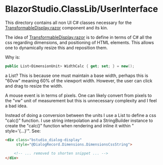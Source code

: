 ﻿# BlazorStudio.ClassLib/UserInterface

This directory contains all non UI C# classes necessary for
the [TransformableDisplay.razor](/BlazorStudio.RazorLib/Transformable/TransformableDisplay.razor) component and its kin.

The idea of [TransformableDisplay.razor](/BlazorStudio.RazorLib/Transformable/TransformableDisplay.razor) is to define
in terms of C# all the css regarding dimensions, and positioning of HTML elements. This allows one to dynamically resize
this and reposition them.

Why is:

```csharp
public List<DimensionUnit> WidthCalc { get; set; } = new();
```

a List? This is because one must maintain a base width, perhaps this is "60vw" meaning 60% of the viewport width.
However, the user can click and drag to resize the width.

A mouse event is in terms of pixels. One can likely convert from pixels to the "vw" unit of measurement but this is
unnecessary complexity and I feel a bad idea.

Instead of doing a conversion between the units I use a List to define a css "calc()" function. I use string
interpolation and a StringBuilder instance to create the "calc()" function when rendering and inline it within "
style='{...}'". See:

```html
<div class="bstudio_dialog-display"
     style="@DialogRecord.Dimensions.DimensionsCssString">
    
    <!-- ... removed to shorten snippet ... -->
</div>
```